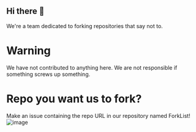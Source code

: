 ## Hi there 👋
We're a team dedicated to forking repositories that say not to.
# Warning
We have not contributed to anything here. We are not responsible if something screws up something.
# Repo you want us to fork?
Make an issue containing the repo URL in our repository named ForkList!
![image](https://github.com/user-attachments/assets/34240721-9104-4ffd-8883-736eba539bbc)
